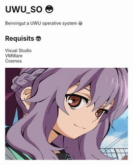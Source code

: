# UWU_SO 😳

Benvingut a UWU operative system 😀

## Requisits 🤓

Visual Studio<br>
VMWare<br>
Cosmos<br>

<img src="./shinoa hiragi.png" alt="Foto" width="400" height="300">
